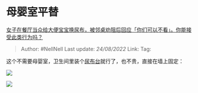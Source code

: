 # 母婴室平替
[女子在餐厅当众给大便宝宝换尿布，被邻桌劝阻后回应「你们可以不看」。你能接受此类行为吗？](https://www.zhihu.com/question/549119177/answer/2640048757)

> Author: #NellNell 
> Last update: *24/08/2022* 
> Link: 
> Tag: 

这个不需要母婴室，卫生间里装个[尿布台](https://www.zhihu.com/search?q=%E5%B0%BF%E5%B8%83%E5%8F%B0&search_source=Entity&hybrid_search_source=Entity&hybrid_search_extra=%7B%22sourceType%22%3A%22answer%22%2C%22sourceId%22%3A2640048757%7D)就行了，也不贵，直接在墙上固定：

![](https://pica.zhimg.com/50/v2-6789cab6b1aa6145cd3d9f682ced7069_720w.jpg?source=1940ef5c)

  

![](https://pica.zhimg.com/50/v2-f0728e156b2d618355612a32fa76a947_720w.jpg?source=1940ef5c)